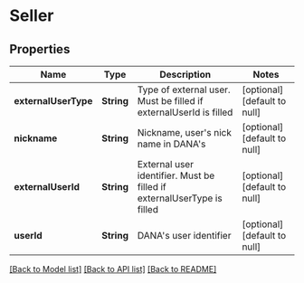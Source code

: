 # Seller
## Properties

| Name | Type | Description | Notes |
|------------ | ------------- | ------------- | -------------|
| **externalUserType** | **String** | Type of external user. Must be filled if externalUserId is filled | [optional] [default to null] |
| **nickname** | **String** | Nickname, user&#39;s nick name in DANA&#39;s | [optional] [default to null] |
| **externalUserId** | **String** | External user identifier. Must be filled if externalUserType is filled | [optional] [default to null] |
| **userId** | **String** | DANA&#39;s user identifier | [optional] [default to null] |

[[Back to Model list]](../README.md#documentation-for-models) [[Back to API list]](../README.md#documentation-for-api-endpoints) [[Back to README]](../README.md)

